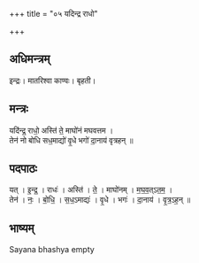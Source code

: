 +++
title = "०५ यदिन्द्र राधो"

+++
## अधिमन्त्रम्
इन्द्रः। मातरिश्वा काण्वः। बृहती।

## मन्त्रः
यदि॑न्द्र॒ राधो॒ अस्ति॑ ते॒ माघो॑नं मघवत्तम ।  
तेन॑ नो बोधि सध॒माद्यो॑ वृ॒धे भगो॑ दा॒नाय॑ वृत्रहन् ॥

## पदपाठः
यत् । इ॒न्द्र॒ । राधः॑ । अस्ति॑ । ते॒ । माघो॑नम् । म॒घ॒व॒त्ऽत॒म॒ ।  
तेन॑ । नः॒ । बो॒धि॒ । स॒ध॒ऽमाद्यः॑ । वृ॒धे । भगः॑ । दा॒नाय॑ । वृ॒त्र॒ऽह॒न् ॥

## भाष्यम्
Sayana bhashya empty
